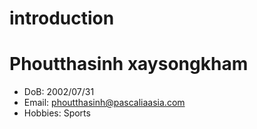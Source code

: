 # introduction
# Phoutthasinh xaysongkham
* DoB: 2002/07/31
* Email: phoutthasinh@pascaliaasia.com
* Hobbies: Sports
